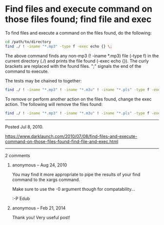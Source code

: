 # Find files and execute command on those files found; find file and exec

To find files and execute a command on the files found, do the following:

```bash
cd /path/to/directory
find ./ ! -iname "*.mp3" -type f -exec echo {} \;
```

The above command finds any non-mp3 (! -iname *.mp3) file (-type f) in the current directory (./) and prints the file found (-exec echo {}). The curly brackets are replaced with the found files. "\;" signals the end of the command to execute.

The tests may be chained to together:
```bash
find ./ ! -iname "*.mp3" ! -iname "*.m3u" ! -iname "*.pls" -type f -exec echo {} \;
```

To remove or perform another action on the files found, change the exec action. The following will remove the files found:
```bash
find ./ ! -iname "*.mp3" ! -iname "*.m3u" ! -iname "*.pls" -type f -exec rm {} \;
```

---

Posted Jul 8, 2010.

https://www.darklaunch.com/2010/07/08/find-files-and-execute-command-on-those-files-found-find-file-and-exec.html

---

2 comments

<ol><li><div>

anonymous &ndash; Aug 24, 2010<div>

You may find it more appropriate to pipe the results of your find command to the xargs command.

Make sure to use the -0 argument though for compatability...

:-P Edub

</div></div></li><li><div>

anonymous &ndash; Feb 21, 2014<div>

Thank you! Very useful post!

</div></div></li></ol>